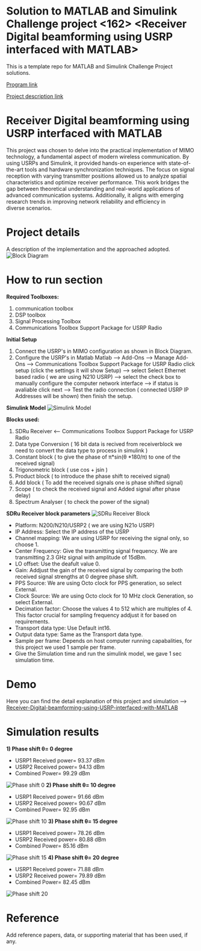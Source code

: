 # Solution to MATLAB and Simulink Challenge project <162> <Receiver Digital beamforming  using USRP interfaced with MATLAB>
This is a template repo for MATLAB and Simulink Challenge Project solutions.


[Program link](https://github.com/mathworks/MATLAB-Simulink-Challenge-Project-Hub)

[Project description link](https://github.com/mathworks/MATLAB-Simulink-Challenge-Project-Hub/tree/e86687edb8cdb038e7cf15bc09f95bea313c82c1/projects/Build%20a%20wireless%20communications%20link%20with%20software%20defined%20radio)

# Receiver Digital beamforming  using USRP interfaced with MATLAB
This project was chosen to delve into the practical implementation of MIMO technology, a fundamental aspect of modern wireless communication. By using USRPs and Simulink, it provided hands-on experience with state-of-the-art tools and hardware synchronization techniques. The focus on signal reception with varying transmitter positions allowed us to analyze spatial characteristics and optimize receiver performance. This work bridges the gap between theoretical understanding and real-world applications of advanced communication systems. Additionally, it aligns with emerging research trends in improving network reliability and efficiency in diverse scenarios.

# Project details
A description of the implementation and the approached adopted.
![Block Diagram](MIMO.png "Block Diagram of MIMO configuration")

# How to run section
**Required Toolboxes:**
1) communication toolbox
2) DSP toolbox
3) Signal Processing Toolbox
4) Communications Toolbox Support Package for USRP Radio

**Initial Setup**
1) Connect the USRP's in MIMO configuration  as shown in Block Diagram.
2) Configure the USRP's in Matlab
    Matlab --> Add-Ons --> Manage Add-Ons --> Communications Toolbox Support Package for USRP Radio click setup (click the settings it will show Setup) --> select Select Ethernet based radio ( we are using N210 USRP) --> select the check box to manually configure the computer network interface --> if status is avaliable click next --> Test the radio connection ( connected USRP IP Addresses will be shown) then finish the setup.

**Simulink Model**
![Simulink Model](Simulink_Model_Block_diagram.png "Simulink Model Block diagram")

**Blocks used:**
1) SDRu Receiver  <-- Communications Toolbox Support Package for USRP Radio
2) Data type Conversion ( 16 bit data is recived from receiverblock we need to convert the data type to process in simulink )
3) Constant block ( to give the phase of π*sin(θ *180/π) to one of the received signal)
4) Trigonometric block ( use cos + jsin ) 
5) Product block ( to introduce the phase shift to received signal)
6) Add block ( To add the received signals one is phase shifted signal)
7) Scope ( to check the received signal and Added signal after phase delay)
8) Spectrum Analyser ( to check the power of the signal)

**SDRu Receiver block parameters**
![SDRu Receiver Block](SDRu_Receiver_Block.png "SDRu Receiver block parameters")

- Platform: N200/N210/USRP2 ( we are using N21o USRP)
- IP Address: Select the IP address of the USRP
- Channel mapping: We are using USRP for receiving the signal only, so choose 1.
- Center Frequency: Give the transmitting signal frequency. We are transmitting 2.3 GHz signal with amplitude of 15dBm.
- LO offset: Use the deafult value 0.
- Gain: Addjust the gain of the received signal by comparing the both received signal strengths at 0 degree phase shift.
- PPS Source: We are using Octo clock for PPS generation, so select External.
- Clock Source: We are using Octo clock for 10 MHz clock Generation, so select External.
- Decimation factor: Choose the values 4 to 512 which are multiples of 4. This factor crucial for sampling frequency addjust it for based on requirements.
- Transport data type: Use Default int16.
- Output data type: Same as the Transport data type.
- Sample per frame: Depends on host computer running capabalities, for this project we used 1 sample per frame.
- Give the Simulation time and run the simulink model, we gave 1 sec simulation time.
# Demo
Here you can find the detail explanation of this project and simulation --> [Receiver-Digital-beamforming-using-USRP-interfaced-with-MATLAB
](https://drive.google.com/file/d/1MBm7_SqjuEqHJ_ImjQLpN-ywFEBipmkL/view)
# Simulation results
**1) Phase shift θ= 0 degree**
- USRP1 Received power= 93.37 dBm
- USRP2 Received power= 94.13 dBm
- Combined Power= 99.29 dBm

![Phase shift 0](phase0.png "Phase shift θ= 0 degree")
**2) Phase shift θ= 10 degree**
- USRP1 Received power= 91.66 dBm
- USRP2 Received power= 90.67 dBm
- Combined Power= 92.95 dBm

![Phase shift 10](phase10.png "Phase shift θ= 10 degree")
**3) Phase shift θ= 15 degree**
- USRP1 Received power= 78.26 dBm
- USRP2 Received power= 80.88 dBm
- Combined Power= 85.16 dBm

![Phase shift 15](phase15.png "Phase shift θ= 15 degree")
**4) Phase shift θ= 20 degree**
- USRP1 Received power= 71.88 dBm
- USRP2 Received power= 79.89 dBm
- Combined Power= 82.45 dBm

![Phase shift 20](phase20.png "Phase shift θ= 20 degree")
# Reference
Add reference papers, data, or supporting material that has been used, if any.
